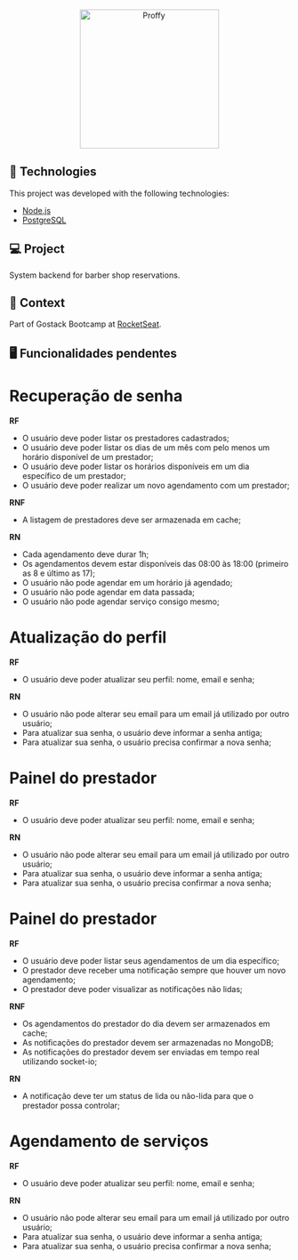 
<br>

<p align="center">
  <img alt="Proffy" src="https://popolin.s3-sa-east-1.amazonaws.com/site/logo.png" width="250px">
</p>

## 🚀 Technologies

This project was developed with the following technologies:

- [Node.js](https://nodejs.org/en/)
- [PostgreSQL](https://www.postgresql.org)

## 💻 Project

System backend for barber shop reservations.

## 🔬 Context

Part of Gostack Bootcamp at [RocketSeat](https://rocketseat.com.br).

## 🖥 Funcionalidades pendentes


# Recuperação de senha
**RF**
- O usuário deve poder listar os prestadores cadastrados;
- O usuário deve poder listar os dias de um mês com pelo menos um horário disponível de um prestador;
- O usuário deve poder listar os horários disponíveis em um dia específico de um prestador;
- O usuário deve poder realizar um novo agendamento com um prestador;

**RNF**
- A listagem de prestadores deve ser armazenada em cache;

**RN**
- Cada agendamento deve durar 1h;
- Os agendamentos devem estar disponíveis das 08:00 às 18:00 (primeiro as 8 e último as 17);
- O usuário não pode agendar em um horário já agendado;
- O usuário não pode agendar em data passada;
- O usuário não pode agendar serviço consigo mesmo;


# Atualização do perfil
**RF**
- O usuário deve poder atualizar seu perfil: nome, email e senha;

**RN**
- O usuário não pode alterar seu email para um email já utilizado por outro usuário;
- Para atualizar sua senha, o usuário deve informar a senha antiga;
- Para atualizar sua senha, o usuário precisa confirmar a nova senha;

# Painel do prestador
**RF**
- O usuário deve poder atualizar seu perfil: nome, email e senha;

**RN**
- O usuário não pode alterar seu email para um email já utilizado por outro usuário;
- Para atualizar sua senha, o usuário deve informar a senha antiga;
- Para atualizar sua senha, o usuário precisa confirmar a nova senha;


# Painel do prestador
**RF**
- O usuário deve poder listar seus agendamentos de um dia específico;
- O prestador deve receber uma notificação sempre que houver um novo agendamento;
- O prestador deve poder visualizar as notificações não lidas;

**RNF**
- Os agendamentos do prestador do dia devem ser armazenados em cache;
- As notificações do prestador devem ser armazenadas no MongoDB;
- As notificações do prestador devem ser enviadas em tempo real utilizando socket-io;

**RN**
- A notificação deve ter um status de lida ou não-lida para que o prestador possa controlar;

# Agendamento de serviços
**RF**
- O usuário deve poder atualizar seu perfil: nome, email e senha;

**RN**
- O usuário não pode alterar seu email para um email já utilizado por outro usuário;
- Para atualizar sua senha, o usuário deve informar a senha antiga;
- Para atualizar sua senha, o usuário precisa confirmar a nova senha;
